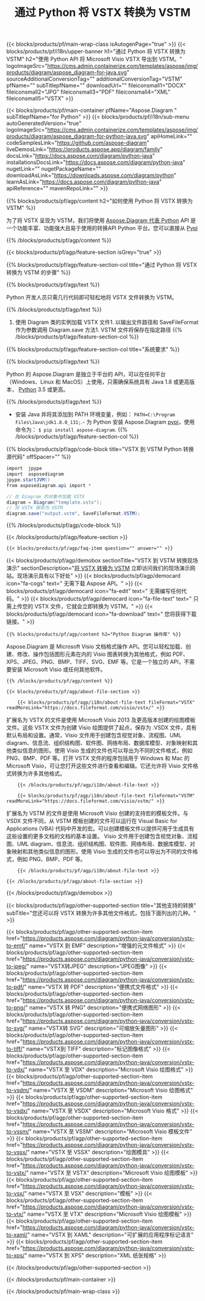 ﻿---
title: 通过 Python 将 VSTX 转换为 VSTM 
weight: 1960
url: /zh/python-java/conversion/vstx-to-vstm/ 
description: VSTX 格式到 VSTM 文件的示例 Python 转换代码。使用此示例代码在任何基于 Python 的应用程序中将 VSTX 转换为 VSTM。
---
{{< blocks/products/pf/main-wrap-class isAutogenPage="true" >}}
{{< blocks/products/pf/i18n/upper-banner h1="通过 Python 将 VSTX 转换为 VSTM" h2="使用 Python API 将 Microsoft Visio VSTX 导出到 VSTM。" logoImageSrc="https://cms.admin.containerize.com/templates/aspose/img/products/diagram/aspose_diagram-for-java.svg" sourceAdditionalConversionTag="" additionalConversionTag="VSTM" pfName="" subTitlepfName="" downloadUrl="" fileiconsmall1="DOCX" fileiconsmall2="JPG" fileiconsmall3="PDF" fileiconsmall4="XML" fileiconsmall5="VSTX" >}}

{{< blocks/products/pf/main-container pfName="Aspose.Diagram " subTitlepfName="for Python" >}}
{{< blocks/products/pf/i18n/sub-menu autoGeneratedVersion="true" logoImageSrc="https://cms.admin.containerize.com/templates/aspose/img/products/diagram/aspose_diagram-for-python-java.svg" apiHomeLink="" codeSamplesLink="https://github.com/aspose-diagram" liveDemosLink="https://products.aspose.app/diagram/family" docsLink="https://docs.aspose.com/diagram/python-java" installationsDocsLink="https://docs.aspose.com/diagram/python-java" nugetLink="" nugetPackageName="" downloadAsLink="https://downloads.aspose.com/diagram/python" learnAsLink="https://docs.aspose.com/diagram/python-java" apiReference="" mavenRepoLink="" >}}

{{% blocks/products/pf/agp/content h2="如何使用 Python 将 VSTX 转换为 VSTM" %}}

 为了将 VSTX 呈现为 VSTM，我们将使用
 [Aspose.Diagram 代表 Python](https://products.aspose.com/diagram/python-java/) 
 API 是一个功能丰富、功能强大且易于使用的转换API Python 平台。您可以直接从
 [Pypi](https://pypi.org/project/aspose-diagram/) 

{{% /blocks/products/pf/agp/content %}}

{{< blocks/products/pf/agp/feature-section isGrey="true" >}}

{{% blocks/products/pf/agp/feature-section-col title="通过 Python 将 VSTX 转换为 VSTM 的步骤" %}}

{{% blocks/products/pf/agp/text %}}

 Python 开发人员只需几行代码即可轻松地将 VSTX 文件转换为 VSTM。

{{% /blocks/products/pf/agp/text %}}

1. 使用 Diagram 类的实例加载 VSTX 文件1. 以输出文件路径和 SaveFileFormat 作为参数调用 Diagram.save 方法1. VSTM 文件将保存在指定路径
{{% /blocks/products/pf/agp/feature-section-col %}}

{{% blocks/products/pf/agp/feature-section-col title="系统要求" %}}

{{% blocks/products/pf/agp/text %}}

 Python 的 Aspose.Diagram 是独立于平台的 API，可以在任何平台（Windows、Linux 和 MacOS）上使用，只需确保系统具有 Java 1.8 或更高版本， [Python](https://www.python.org/downloads/) 3.5 或更高。 
 
{{% /blocks/products/pf/agp/text %}}

- 安装 Java 并将其添加到 PATH 环境变量，例如： <code>PATH=C:\Program Files\Java\jdk1.8.0_131;</code>.- 为 Python 安装 Aspose.Diagram <a href="https://pypi.org/project/aspose-diagram/">pypi</a>，使用命令为： <code>$ pip install aspose-diagram</code>.
{{% /blocks/products/pf/agp/feature-section-col %}}

{{% blocks/products/pf/agp/code-block title="VSTX 到 VSTM Python 转换源代码" offSpacer="" %}}

```cs
import  jpype     
import  asposediagram     
jpype.startJVM() 
from asposediagram.api import *

// 在 Diagram 的对象中加载 VSTX 
diagram = Diagram("template.vstx");
// 将 VSTX 保存为 VSTM 
diagram.save("output.vstm", SaveFileFormat.VSTM);   


```

{{% /blocks/products/pf/agp/code-block %}}

{{< /blocks/products/pf/agp/feature-section >}}

    {{< blocks/products/pf/agp/faq-item question="" answer="" >}}
 

<!-- aboutfile Starts -->

{{< blocks/products/pf/agp/demobox sectionTitle="VSTX 到 VSTM 转换现场演示" sectionDescription="[将 VSTX 转换为 VSTM](https://products.aspose.app/diagram/conversion/vstx-to-vstm) 立即访问我们的现场演示网站。现场演示具有以下好处" >}}
        {{< blocks/products/pf/agp/democard icon="fa-cogs" text=" 无需下载 Aspose API。" >}}
        {{< blocks/products/pf/agp/democard icon="fa-edit" text=" 无需编写任何代码。" >}}
        {{< blocks/products/pf/agp/democard icon="fa-file-text" text=" 只需上传您的 VSTX 文件，它就会立即转换为 VSTM。" >}}
        {{< blocks/products/pf/agp/democard icon="fa-download" text=" 您将获得下载链接。" >}}

    {{% blocks/products/pf/agp/content h2="Python Diagram 操作库" %}}

 Aspose.Diagram 是 Microsoft Visio 文档格式操作 API。您可以轻松加载、创建、修改、操作包括图形元素在内的 Visio 图表转换为其他格式，例如 PDF、XPS、JPEG、PNG、BMP、TIFF、SVG、EMF 等。它是一个独立的 API，不需要安装 Microsoft Visio 或任何其他软件。  



    {{% /blocks/products/pf/agp/content %}}

    {{< blocks/products/pf/agp/about-file-section >}}

        {{< blocks/products/pf/agp/i18n/about-file-text fileFormat="VSTX" readMoreLink="https://docs.fileformat.com/visio/vstx/" >}}

扩展名为 VSTX 的文件是使用 Microsoft Visio 2013 及更高版本创建的绘图模板文件。这些 VSTX 文件为创建 Visio 绘图提供了起点，保存为 .VSDX 文件，具有默认布局和设置。通常，Visio 文件用于创建包含视觉对象、流程图、UML diagram、信息流、组织结构图、软件图、网络布局、数据库模型、对象映射和其他类似信息的图形。使用 Visio 生成的文件也可以导出为不同的文件格式，例如 PNG、BMP、PDF 等。打开 VSTX 文件的程序包括用于 Windows 和 Mac 的 Microsoft Visio，可让您打开这些文件进行查看和编辑。它还允许将 Visio 文件格式转换为许多其他格式。 


        {{< /blocks/products/pf/agp/i18n/about-file-text >}}

        {{< blocks/products/pf/agp/i18n/about-file-text fileFormat="VSTM" readMoreLink="https://docs.fileformat.com/visio/vstm/" >}}

扩展名为 VSTM 的文件是使用 Microsoft Visio 创建的支持宏的模板文件。与 VSDX 文件不同，从 VSTM 模板创建的文件可以运行在 Visual Basic for Applications (VBA) 代码中开发的宏。可以创建模板文件以提供可用于生成具有这些设置的更多文档的文档的基本设置。 Visio 文件用于创建包含视觉对象、流程图、UML diagram、信息流、组织结构图、软件图、网络布局、数据库模型、对象映射和其他类似信息的图形。使用 Visio 生成的文件也可以导出为不同的文件格式，例如 PNG、BMP、PDF 等。 


        {{< /blocks/products/pf/agp/i18n/about-file-text >}}

    {{< /blocks/products/pf/agp/about-file-section >}}

{{< /blocks/products/pf/agp/demobox >}}

<!-- aboutfile Ends -->

{{< blocks/products/pf/agp/other-supported-section title="其他支持的转换" subTitle="您还可以将 VSTX 转换为许多其他文件格式，包括下面列出的几种。" >}}

{{< blocks/products/pf/agp/other-supported-section-item href="https://products.aspose.com/diagram/python-java/conversion/vstx-to-emf/" name="VSTX 到 EMF" description="增强的元文件格式" >}}
{{< blocks/products/pf/agp/other-supported-section-item href="https://products.aspose.com/diagram/python-java/conversion/vstx-to-jpeg/" name="VSTX转JPEG" description="JPEG图像" >}}
{{< blocks/products/pf/agp/other-supported-section-item href="https://products.aspose.com/diagram/python-java/conversion/vstx-to-pdf/" name="VSTX 转 PDF" description="便携式文件格式" >}}
{{< blocks/products/pf/agp/other-supported-section-item href="https://products.aspose.com/diagram/python-java/conversion/vstx-to-png/" name="VSTX 转 PNG" description="便携式网络图形" >}}
{{< blocks/products/pf/agp/other-supported-section-item href="https://products.aspose.com/diagram/python-java/conversion/vstx-to-svg/" name="VSTX转 SVG" description="可缩放矢量图形" >}}
{{< blocks/products/pf/agp/other-supported-section-item href="https://products.aspose.com/diagram/python-java/conversion/vstx-to-tiff/" name="VSTX到 TIFF" description="标记图像格式" >}}
{{< blocks/products/pf/agp/other-supported-section-item href="https://products.aspose.com/diagram/python-java/conversion/vstx-to-vdx/" name="VSTX 至 VDX" description="Microsoft Visio 绘图格式" >}}
{{< blocks/products/pf/agp/other-supported-section-item href="https://products.aspose.com/diagram/python-java/conversion/vstx-to-vsdm/" name="VSTX 至 VSDM" description="Microsoft Visio 绘图格式" >}}
{{< blocks/products/pf/agp/other-supported-section-item href="https://products.aspose.com/diagram/python-java/conversion/vstx-to-vsdx/" name="VSTX 至 VSDX" description="Microsoft Visio 格式" >}}
{{< blocks/products/pf/agp/other-supported-section-item href="https://products.aspose.com/diagram/python-java/conversion/vstx-to-vssm/" name="VSTX 至 VSSM" description="Microsoft Visio 模板文件" >}}
{{< blocks/products/pf/agp/other-supported-section-item href="https://products.aspose.com/diagram/python-java/conversion/vstx-to-vssx/" name="VSTX 至 VSSX" description="绘图模具" >}}
{{< blocks/products/pf/agp/other-supported-section-item href="https://products.aspose.com/diagram/python-java/conversion/vstx-to-vstx/" name="VSTX 至 VSTX" description="Microsoft Visio 绘图模板" >}}
{{< blocks/products/pf/agp/other-supported-section-item href="https://products.aspose.com/diagram/python-java/conversion/vstx-to-vsx/" name="VSTX 至 VSX" description="模板" >}}
{{< blocks/products/pf/agp/other-supported-section-item href="https://products.aspose.com/diagram/python-java/conversion/vstx-to-vtx/" name="VSTX 至 VTX" description="Microsoft Visio 绘图模板" >}}
{{< blocks/products/pf/agp/other-supported-section-item href="https://products.aspose.com/diagram/python-java/conversion/vstx-to-xaml/" name="VSTX 到 XAML" description="可扩展的应用程序标记语言" >}}
{{< blocks/products/pf/agp/other-supported-section-item href="https://products.aspose.com/diagram/python-java/conversion/vstx-to-xps/" name="VSTX 到 XPS" description="XML 纸张规格" >}}

{{< /blocks/products/pf/agp/other-supported-section >}}

{{< /blocks/products/pf/main-container >}}
    
{{< /blocks/products/pf/main-wrap-class >}}